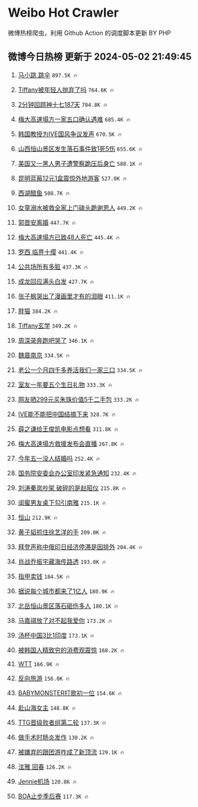# Weibo Hot Crawler 



微博热榜爬虫，利用 Github Action 的调度脚本更新 BY PHP 


## 微博今日热榜 更新于 2024-05-02 21:49:45 
1. [马小跳 跳伞](https://s.weibo.com/weibo?q=%E9%A9%AC%E5%B0%8F%E8%B7%B3%20%E8%B7%B3%E4%BC%9E&t=31&band_rank=1&Refer=top) `897.5K 🔥` 

1. [Tiffany被年轻人抛弃了吗](https://s.weibo.com/weibo?q=%23Tiffany%E8%A2%AB%E5%B9%B4%E8%BD%BB%E4%BA%BA%E6%8A%9B%E5%BC%83%E4%BA%86%E5%90%97%23&t=31&band_rank=2&Refer=top) `764.6K 🔥` 

1. [2分钟回顾神十七187天](https://s.weibo.com/weibo?q=%232%E5%88%86%E9%92%9F%E5%9B%9E%E9%A1%BE%E7%A5%9E%E5%8D%81%E4%B8%83187%E5%A4%A9%23&t=31&band_rank=3&Refer=top) `704.8K 🔥` 

1. [梅大高速塌方一家五口确认遇难](https://s.weibo.com/weibo?q=%23%E6%A2%85%E5%A4%A7%E9%AB%98%E9%80%9F%E5%A1%8C%E6%96%B9%E4%B8%80%E5%AE%B6%E4%BA%94%E5%8F%A3%E7%A1%AE%E8%AE%A4%E9%81%87%E9%9A%BE%23&t=31&band_rank=4&Refer=top) `685.4K 🔥` 

1. [韩国教授为IVE国风争议发声](https://s.weibo.com/weibo?q=%23%E9%9F%A9%E5%9B%BD%E6%95%99%E6%8E%88%E4%B8%BAIVE%E5%9B%BD%E9%A3%8E%E4%BA%89%E8%AE%AE%E5%8F%91%E5%A3%B0%23&t=31&band_rank=5&Refer=top) `670.5K 🔥` 

1. [山西恒山景区发生落石事件致1死5伤](https://s.weibo.com/weibo?q=%23%E5%B1%B1%E8%A5%BF%E6%81%92%E5%B1%B1%E6%99%AF%E5%8C%BA%E5%8F%91%E7%94%9F%E8%90%BD%E7%9F%B3%E4%BA%8B%E4%BB%B6%E8%87%B41%E6%AD%BB5%E4%BC%A4%23&t=31&band_rank=6&Refer=top) `655.6K 🔥` 

1. [美国又一黑人男子遭警察跪压后身亡](https://s.weibo.com/weibo?q=%23%E7%BE%8E%E5%9B%BD%E5%8F%88%E4%B8%80%E9%BB%91%E4%BA%BA%E7%94%B7%E5%AD%90%E9%81%AD%E8%AD%A6%E5%AF%9F%E8%B7%AA%E5%8E%8B%E5%90%8E%E8%BA%AB%E4%BA%A1%23&t=31&band_rank=7&Refer=top) `588.1K 🔥` 

1. [昆明蓝莓12元1盒震惊外地游客](https://s.weibo.com/weibo?q=%23%E6%98%86%E6%98%8E%E8%93%9D%E8%8E%9312%E5%85%831%E7%9B%92%E9%9C%87%E6%83%8A%E5%A4%96%E5%9C%B0%E6%B8%B8%E5%AE%A2%23&t=31&band_rank=8&Refer=top) `527.0K 🔥` 

1. [西湖醋鱼](https://s.weibo.com/weibo?q=%E8%A5%BF%E6%B9%96%E9%86%8B%E9%B1%BC&t=31&band_rank=9&Refer=top) `508.7K 🔥` 

1. [女童溺水被救全家上门磕头跪谢恩人](https://s.weibo.com/weibo?q=%23%E5%A5%B3%E7%AB%A5%E6%BA%BA%E6%B0%B4%E8%A2%AB%E6%95%91%E5%85%A8%E5%AE%B6%E4%B8%8A%E9%97%A8%E7%A3%95%E5%A4%B4%E8%B7%AA%E8%B0%A2%E6%81%A9%E4%BA%BA%23&t=31&band_rank=10&Refer=top) `449.2K 🔥` 

1. [郭晋安离婚](https://s.weibo.com/weibo?q=%23%E9%83%AD%E6%99%8B%E5%AE%89%E7%A6%BB%E5%A9%9A%23&t=31&band_rank=11&Refer=top) `447.7K 🔥` 

1. [梅大高速塌方已致48人死亡](https://s.weibo.com/weibo?q=%23%E6%A2%85%E5%A4%A7%E9%AB%98%E9%80%9F%E5%A1%8C%E6%96%B9%E5%B7%B2%E8%87%B448%E4%BA%BA%E6%AD%BB%E4%BA%A1%23&t=31&band_rank=12&Refer=top) `445.4K 🔥` 

1. [罗西 临界十缨](https://s.weibo.com/weibo?q=%E7%BD%97%E8%A5%BF%20%E4%B8%B4%E7%95%8C%E5%8D%81%E7%BC%A8&t=31&band_rank=13&Refer=top) `441.4K 🔥` 

1. [公共场所有多脏](https://s.weibo.com/weibo?q=%E5%85%AC%E5%85%B1%E5%9C%BA%E6%89%80%E6%9C%89%E5%A4%9A%E8%84%8F&t=31&band_rank=14&Refer=top) `437.3K 🔥` 

1. [成龙回应满头白发](https://s.weibo.com/weibo?q=%23%E6%88%90%E9%BE%99%E5%9B%9E%E5%BA%94%E6%BB%A1%E5%A4%B4%E7%99%BD%E5%8F%91%23&t=31&band_rank=15&Refer=top) `427.7K 🔥` 

1. [张子枫哭出了漫画里才有的泪眼](https://s.weibo.com/weibo?q=%23%E5%BC%A0%E5%AD%90%E6%9E%AB%E5%93%AD%E5%87%BA%E4%BA%86%E6%BC%AB%E7%94%BB%E9%87%8C%E6%89%8D%E6%9C%89%E7%9A%84%E6%B3%AA%E7%9C%BC%23&t=31&band_rank=16&Refer=top) `411.1K 🔥` 

1. [胖猫](https://s.weibo.com/weibo?q=%E8%83%96%E7%8C%AB&t=31&band_rank=17&Refer=top) `384.2K 🔥` 

1. [Tiffany玄学](https://s.weibo.com/weibo?q=Tiffany%E7%8E%84%E5%AD%A6&t=31&band_rank=18&Refer=top) `349.2K 🔥` 

1. [周深录奔跑吧哭了](https://s.weibo.com/weibo?q=%23%E5%91%A8%E6%B7%B1%E5%BD%95%E5%A5%94%E8%B7%91%E5%90%A7%E5%93%AD%E4%BA%86%23&t=31&band_rank=19&Refer=top) `346.1K 🔥` 

1. [魏晨南京](https://s.weibo.com/weibo?q=%23%E9%AD%8F%E6%99%A8%E5%8D%97%E4%BA%AC%23&t=31&band_rank=20&Refer=top) `334.5K 🔥` 

1. [老公一个月四千多养活我们一家三口](https://s.weibo.com/weibo?q=%23%E8%80%81%E5%85%AC%E4%B8%80%E4%B8%AA%E6%9C%88%E5%9B%9B%E5%8D%83%E5%A4%9A%E5%85%BB%E6%B4%BB%E6%88%91%E4%BB%AC%E4%B8%80%E5%AE%B6%E4%B8%89%E5%8F%A3%23&t=31&band_rank=21&Refer=top) `334.5K 🔥` 

1. [室友一年要五个生日礼物](https://s.weibo.com/weibo?q=%23%E5%AE%A4%E5%8F%8B%E4%B8%80%E5%B9%B4%E8%A6%81%E4%BA%94%E4%B8%AA%E7%94%9F%E6%97%A5%E7%A4%BC%E7%89%A9%23&t=31&band_rank=22&Refer=top) `333.3K 🔥` 

1. [网友晒299元买朱珠价值5千二手包](https://s.weibo.com/weibo?q=%23%E7%BD%91%E5%8F%8B%E6%99%92299%E5%85%83%E4%B9%B0%E6%9C%B1%E7%8F%A0%E4%BB%B7%E5%80%BC5%E5%8D%83%E4%BA%8C%E6%89%8B%E5%8C%85%23&t=31&band_rank=23&Refer=top) `333.2K 🔥` 

1. [IVE能不能把中国结摘下来](https://s.weibo.com/weibo?q=%23IVE%E8%83%BD%E4%B8%8D%E8%83%BD%E6%8A%8A%E4%B8%AD%E5%9B%BD%E7%BB%93%E6%91%98%E4%B8%8B%E6%9D%A5%23&t=31&band_rank=24&Refer=top) `328.7K 🔥` 

1. [薛之谦给王俊凯电影点想看](https://s.weibo.com/weibo?q=%23%E8%96%9B%E4%B9%8B%E8%B0%A6%E7%BB%99%E7%8E%8B%E4%BF%8A%E5%87%AF%E7%94%B5%E5%BD%B1%E7%82%B9%E6%83%B3%E7%9C%8B%23&t=31&band_rank=25&Refer=top) `311.8K 🔥` 

1. [梅大高速塌方救援发布会直播](https://s.weibo.com/weibo?q=%23%E6%A2%85%E5%A4%A7%E9%AB%98%E9%80%9F%E5%A1%8C%E6%96%B9%E6%95%91%E6%8F%B4%E5%8F%91%E5%B8%83%E4%BC%9A%E7%9B%B4%E6%92%AD%23&t=31&band_rank=26&Refer=top) `267.8K 🔥` 

1. [今年五一没人结婚吗](https://s.weibo.com/weibo?q=%23%E4%BB%8A%E5%B9%B4%E4%BA%94%E4%B8%80%E6%B2%A1%E4%BA%BA%E7%BB%93%E5%A9%9A%E5%90%97%23&t=31&band_rank=27&Refer=top) `252.4K 🔥` 

1. [国务院安委会办公室印发紧急通知](https://s.weibo.com/weibo?q=%23%E5%9B%BD%E5%8A%A1%E9%99%A2%E5%AE%89%E5%A7%94%E4%BC%9A%E5%8A%9E%E5%85%AC%E5%AE%A4%E5%8D%B0%E5%8F%91%E7%B4%A7%E6%80%A5%E9%80%9A%E7%9F%A5%23&t=31&band_rank=28&Refer=top) `232.4K 🔥` 

1. [刘涛秦岚吵架 破碎的是赵昭仪](https://s.weibo.com/weibo?q=%E5%88%98%E6%B6%9B%E7%A7%A6%E5%B2%9A%E5%90%B5%E6%9E%B6%20%E7%A0%B4%E7%A2%8E%E7%9A%84%E6%98%AF%E8%B5%B5%E6%98%AD%E4%BB%AA&t=31&band_rank=29&Refer=top) `215.8K 🔥` 

1. [闺蜜男友桌下勾引南雅](https://s.weibo.com/weibo?q=%23%E9%97%BA%E8%9C%9C%E7%94%B7%E5%8F%8B%E6%A1%8C%E4%B8%8B%E5%8B%BE%E5%BC%95%E5%8D%97%E9%9B%85%23&t=31&band_rank=30&Refer=top) `215.1K 🔥` 

1. [恒山](https://s.weibo.com/weibo?q=%E6%81%92%E5%B1%B1&t=31&band_rank=31&Refer=top) `212.9K 🔥` 

1. [黄子韬抓住徐艺洋的手](https://s.weibo.com/weibo?q=%23%E9%BB%84%E5%AD%90%E9%9F%AC%E6%8A%93%E4%BD%8F%E5%BE%90%E8%89%BA%E6%B4%8B%E7%9A%84%E6%89%8B%23&t=31&band_rank=32&Refer=top) `209.0K 🔥` 

1. [拜登声称中俄印日经济停滞是因排外](https://s.weibo.com/weibo?q=%23%E6%8B%9C%E7%99%BB%E5%A3%B0%E7%A7%B0%E4%B8%AD%E4%BF%84%E5%8D%B0%E6%97%A5%E7%BB%8F%E6%B5%8E%E5%81%9C%E6%BB%9E%E6%98%AF%E5%9B%A0%E6%8E%92%E5%A4%96%23&t=31&band_rank=33&Refer=top) `204.4K 🔥` 

1. [肖战乔振宇藏海传路透](https://s.weibo.com/weibo?q=%23%E8%82%96%E6%88%98%E4%B9%94%E6%8C%AF%E5%AE%87%E8%97%8F%E6%B5%B7%E4%BC%A0%E8%B7%AF%E9%80%8F%23&t=31&band_rank=34&Refer=top) `193.0K 🔥` 

1. [指甲卖钱](https://s.weibo.com/weibo?q=%E6%8C%87%E7%94%B2%E5%8D%96%E9%92%B1&t=31&band_rank=35&Refer=top) `184.5K 🔥` 

1. [据说每个城市都来了1亿人](https://s.weibo.com/weibo?q=%23%E6%8D%AE%E8%AF%B4%E6%AF%8F%E4%B8%AA%E5%9F%8E%E5%B8%82%E9%83%BD%E6%9D%A5%E4%BA%861%E4%BA%BF%E4%BA%BA%23&t=31&band_rank=36&Refer=top) `180.9K 🔥` 

1. [北岳恒山景区落石砸伤多人](https://s.weibo.com/weibo?q=%23%E5%8C%97%E5%B2%B3%E6%81%92%E5%B1%B1%E6%99%AF%E5%8C%BA%E8%90%BD%E7%9F%B3%E7%A0%B8%E4%BC%A4%E5%A4%9A%E4%BA%BA%23&t=31&band_rank=37&Refer=top) `180.1K 🔥` 

1. [马嘉祺放了对不起我爱你](https://s.weibo.com/weibo?q=%23%E9%A9%AC%E5%98%89%E7%A5%BA%E6%94%BE%E4%BA%86%E5%AF%B9%E4%B8%8D%E8%B5%B7%E6%88%91%E7%88%B1%E4%BD%A0%23&t=31&band_rank=38&Refer=top) `173.2K 🔥` 

1. [汤杯中国3比1印度](https://s.weibo.com/weibo?q=%23%E6%B1%A4%E6%9D%AF%E4%B8%AD%E5%9B%BD3%E6%AF%941%E5%8D%B0%E5%BA%A6%23&t=31&band_rank=39&Refer=top) `173.1K 🔥` 

1. [被韩国人精致穷的消费观震惊](https://s.weibo.com/weibo?q=%23%E8%A2%AB%E9%9F%A9%E5%9B%BD%E4%BA%BA%E7%B2%BE%E8%87%B4%E7%A9%B7%E7%9A%84%E6%B6%88%E8%B4%B9%E8%A7%82%E9%9C%87%E6%83%8A%23&t=31&band_rank=40&Refer=top) `168.2K 🔥` 

1. [WTT](https://s.weibo.com/weibo?q=WTT&t=31&band_rank=41&Refer=top) `166.9K 🔥` 

1. [反向旅游](https://s.weibo.com/weibo?q=%E5%8F%8D%E5%90%91%E6%97%85%E6%B8%B8&t=31&band_rank=42&Refer=top) `156.0K 🔥` 

1. [BABYMONSTER打歌初一位](https://s.weibo.com/weibo?q=%23BABYMONSTER%E6%89%93%E6%AD%8C%E5%88%9D%E4%B8%80%E4%BD%8D%23&t=31&band_rank=43&Refer=top) `154.6K 🔥` 

1. [赴山海女主](https://s.weibo.com/weibo?q=%E8%B5%B4%E5%B1%B1%E6%B5%B7%E5%A5%B3%E4%B8%BB&t=31&band_rank=44&Refer=top) `148.8K 🔥` 

1. [TTG晋级败者组第二轮](https://s.weibo.com/weibo?q=%23TTG%E6%99%8B%E7%BA%A7%E8%B4%A5%E8%80%85%E7%BB%84%E7%AC%AC%E4%BA%8C%E8%BD%AE%23&t=31&band_rank=45&Refer=top) `137.3K 🔥` 

1. [做手术时肠炎发作](https://s.weibo.com/weibo?q=%E5%81%9A%E6%89%8B%E6%9C%AF%E6%97%B6%E8%82%A0%E7%82%8E%E5%8F%91%E4%BD%9C&t=31&band_rank=46&Refer=top) `130.2K 🔥` 

1. [被嫌弃的跟团游咋成了新顶流](https://s.weibo.com/weibo?q=%23%E8%A2%AB%E5%AB%8C%E5%BC%83%E7%9A%84%E8%B7%9F%E5%9B%A2%E6%B8%B8%E5%92%8B%E6%88%90%E4%BA%86%E6%96%B0%E9%A1%B6%E6%B5%81%23&t=31&band_rank=47&Refer=top) `129.1K 🔥` 

1. [泫雅 回春](https://s.weibo.com/weibo?q=%E6%B3%AB%E9%9B%85%20%E5%9B%9E%E6%98%A5&t=31&band_rank=48&Refer=top) `126.2K 🔥` 

1. [Jennie机场](https://s.weibo.com/weibo?q=%23Jennie%E6%9C%BA%E5%9C%BA%23&t=31&band_rank=49&Refer=top) `120.8K 🔥` 

1. [BOA止步季后赛](https://s.weibo.com/weibo?q=%23BOA%E6%AD%A2%E6%AD%A5%E5%AD%A3%E5%90%8E%E8%B5%9B%23&t=31&band_rank=50&Refer=top) `117.3K 🔥` 

